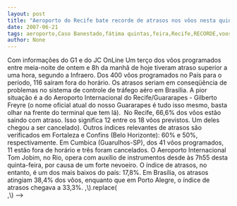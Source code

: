 ```yaml
---
layout: post
title: "Aeroporto do Recife bate recorde de atrasos nos vôos nesta quinta-feira"
date: 2007-06-21
tags: aeroporto,Caso Banestado,fátima quintas,feira,Recife,RECORDE,voos
author: None
---
```

Com informa&ccedil;&otilde;es do G1 e do JC OnLine
Um ter&ccedil;o dos v&ocirc;os programados entre meia-noite de ontem e 8h da manh&atilde; de hoje tiveram atraso superior a uma hora, segundo a Infraero. Dos&nbsp;400 v&ocirc;os programados no Pa&iacute;s para o per&iacute;odo, 116 sa&iacute;ram fora do hor&aacute;rio. Os atrasos seriam em conseq&uuml;&ecirc;ncia de problemas no sistema de controle de tr&aacute;fego a&eacute;ro em Bras&iacute;lia.
A pior situa&ccedil;&atilde;o &eacute; a do Aeroporto Internacional do Recife/Guararapes - Gilberto Freyre (o nome oficial atual do nosso Guararapes &eacute; tudo isso mesmo, basta olhar na frente do terminal que tem l&aacute;).&nbsp; No Recife, 66,6% dos v&ocirc;os est&atilde;o saindo com atraso. Isso significa 12 entre os 18 v&ocirc;os previstos. Um deles chegou a ser cancelado). Outros &iacute;ndices relevantes de atrasos s&atilde;o verificados em Fortaleza e Confins (Belo Horizonte):&nbsp;60% e 50%, respectivamente.
Em Cumbica (Guarulhos-SP),&nbsp;dos 41 v&ocirc;os programados, 11 est&atilde;o fora de hor&aacute;rio e tr&ecirc;s foram cancelados. O Aeroporto Internacional Tom Jobim, no Rio,&nbsp;opera com aux&iacute;lio de instrumentos desde &agrave;s 7h55 desta quinta-feira, por causa de um forte nevoeiro. O &iacute;ndice de atrasos, no entanto, &eacute; um dos mais baixos do pa&iacute;s: 17,8%. Em Bras&iacute;lia, os atrasos atingiam 38,4% dos v&ocirc;os, enquanto que em Porto Alegre, o &iacute;ndice de atrasos chegava a 33,3%.
\,\\\).replace(\
\,\\\) --> 
